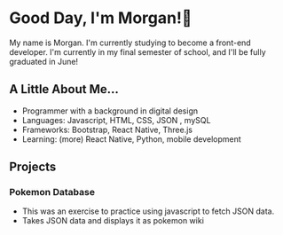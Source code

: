 # Good Day, I'm Morgan!🌼

My name is Morgan. I'm currently studying to become a front-end developer. I'm currently in my final semester of school, and I'll be fully graduated in June!

## A Little About Me...

- Programmer with a background in digital design
- Languages: Javascript, HTML, CSS, JSON , mySQL
- Frameworks: Bootstrap, React Native, Three.js
- Learning: (more) React Native, Python, mobile development

## Projects

### Pokemon Database
- This was an exercise to practice using javascript to fetch JSON data.
- Takes JSON data and displays it as pokemon wiki
